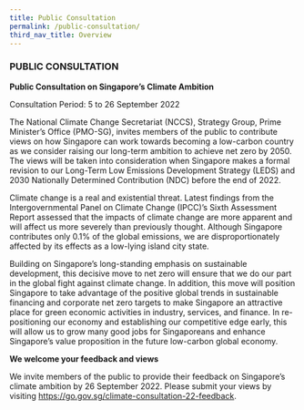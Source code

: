 ```yaml
---
title: Public Consultation
permalink: /public-consultation/
third_nav_title: Overview
---
```

### PUBLIC CONSULTATION

**Public Consultation on Singapore’s Climate Ambition**

Consultation Period: 5 to 26 September 2022

The National Climate Change Secretariat (NCCS), Strategy Group, Prime Minister’s Office (PMO-SG), invites members of the public to contribute views on how Singapore can work towards becoming a low-carbon country as we consider raising our long-term ambition to achieve net zero by 2050. The views will be taken into consideration when Singapore makes a formal revision to our Long-Term Low Emissions Development Strategy (LEDS) and 2030 Nationally Determined Contribution (NDC) before the end of 2022.

Climate change is a real and existential threat. Latest findings from the Intergovernmental Panel on Climate Change (IPCC)’s Sixth Assessment Report assessed that the impacts of climate change are more apparent and will affect us more severely than previously thought. Although Singapore contributes only 0.1% of the global emissions, we are disproportionately affected by its effects as a low-lying island city state. 

Building on Singapore’s long-standing emphasis on sustainable development, this decisive move to net zero will ensure that we do our part in the global fight against climate change. In addition, this move will position Singapore to take advantage of the positive global trends in sustainable financing and corporate net zero targets to make Singapore an attractive place for green economic activities in industry, services, and finance. In re-positioning our economy and establishing our competitive edge early, this will allow us to grow many good jobs for Singaporeans and enhance Singapore’s value proposition in the future low-carbon global economy.

**We welcome your feedback and views**<br>

We invite members of the public to provide their feedback on Singapore’s climate ambition by 26 September 2022. Please submit your views by visiting https://go.gov.sg/climate-consultation-22-feedback.
